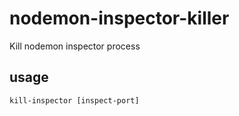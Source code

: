 # nodemon-inspector-killer

Kill nodemon inspector process

## usage

`kill-inspector [inspect-port]`
